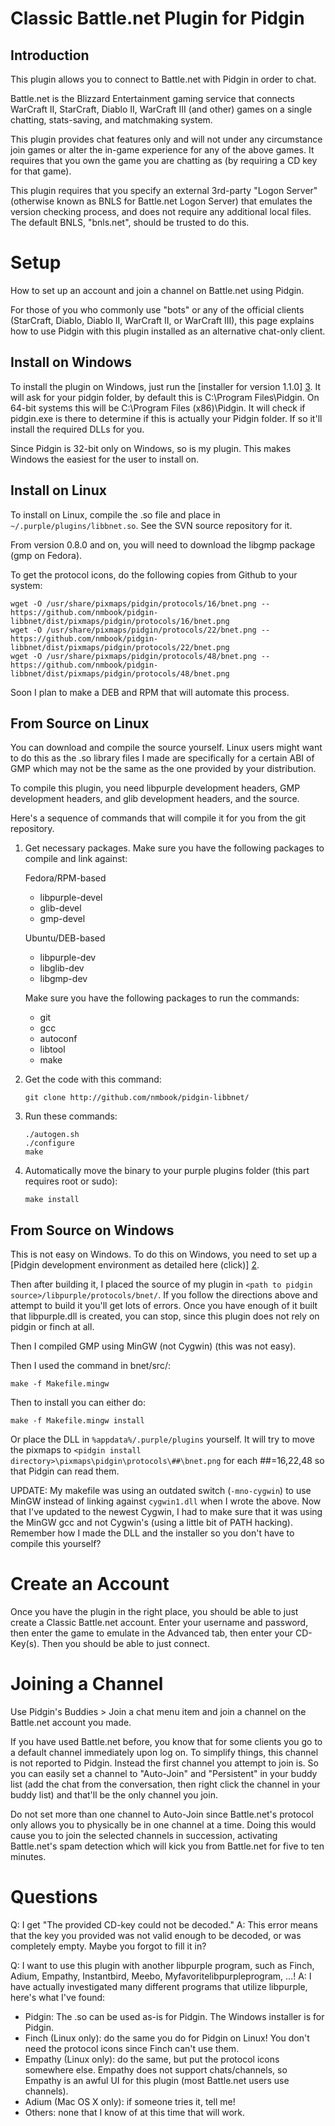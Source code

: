 # Classic Battle.net Plugin for Pidgin

Introduction
------------

This plugin allows you to connect to Battle.net with Pidgin in order to chat.

Battle.net is the Blizzard Entertainment gaming service that connects WarCraft II, StarCraft, Diablo II, WarCraft III (and other) games on a single chatting, stats-saving, and matchmaking system.

This plugin provides chat features only and will not under any circumstance join games or alter the in-game experience for any of the above games. It requires that you own the game you are chatting as (by requiring a CD key for that game).

This plugin requires that you specify an external 3rd-party "Logon Server" (otherwise known as BNLS for Battle.net Logon Server) that emulates the version checking process, and does not require any additional local files. The default BNLS, "bnls.net", should be trusted to do this.

Setup
=====

How to set up an account and join a channel on Battle.net using Pidgin.

For those of you who commonly use "bots" or any of the official clients (StarCraft, Diablo, Diablo II, WarCraft II, or WarCraft III), this page explains how to use Pidgin with this plugin installed as an alternative chat-only client.

Install on Windows
------------------

To install the plugin on Windows, just run the [installer for version 1.1.0] [3]. It will ask for your pidgin folder, by default this is C:\Program Files\Pidgin. On 64-bit systems this will be C:\Program Files (x86)\Pidgin. It will check if pidgin.exe is there to determine if this is actually your Pidgin folder. If so it'll install the required DLLs for you.

Since Pidgin is 32-bit only on Windows, so is my plugin. This makes Windows the easiest for the user to install on.

Install on Linux
----------------

To install on Linux, compile the .so file and place in  `~/.purple/plugins/libbnet.so`. See the SVN source repository for it.

From version 0.8.0 and on, you will need to download the libgmp package (gmp on Fedora).

To get the protocol icons, do the following copies from Github to your system:

```
wget -O /usr/share/pixmaps/pidgin/protocols/16/bnet.png -- https://github.com/nmbook/pidgin-libbnet/dist/pixmaps/pidgin/protocols/16/bnet.png
wget -O /usr/share/pixmaps/pidgin/protocols/22/bnet.png -- https://github.com/nmbook/pidgin-libbnet/dist/pixmaps/pidgin/protocols/22/bnet.png
wget -O /usr/share/pixmaps/pidgin/protocols/48/bnet.png -- https://github.com/nmbook/pidgin-libbnet/dist/pixmaps/pidgin/protocols/48/bnet.png
```

Soon I plan to make a DEB and RPM that will automate this process.

From Source on Linux
--------------------

You can download and compile the source yourself. Linux users might want to do this as the .so library files I made are specifically for a certain ABI of GMP which may not be the same as the one provided by your distribution.

To compile this plugin, you need libpurple development headers, GMP development headers, and glib development headers, and the source.

Here's a sequence of commands that will compile it for you from the git repository.

1. Get necessary packages.
    Make sure you have the following packages to compile and link against:

    Fedora/RPM-based
    * libpurple-devel
    * glib-devel
    * gmp-devel
    
    Ubuntu/DEB-based
    * libpurple-dev
    * libglib-dev
    * libgmp-dev
    
    Make sure you have the following packages to run the commands:
    * git
    * gcc
    * autoconf
    * libtool
    * make

2. Get the code with this command:

      ```
      git clone http://github.com/nmbook/pidgin-libbnet/
      ```

3. Run these commands:

      ```
      ./autogen.sh
      ./configure
      make
      ```

4. Automatically move the binary to your purple plugins folder (this part requires root or sudo):

      ```
      make install
      ```


From Source on Windows
----------------------

This is not easy on Windows. To do this on Windows, you need to set up a [Pidgin development environment as detailed here (click)] [2]. 

Then after building it, I placed the source of my plugin in ```<path to pidgin source>/libpurple/protocols/bnet/```. If you follow the directions above and attempt to build it you'll get lots of errors. Once you have enough of it built that libpurple.dll is created, you can stop, since this plugin does not rely on pidgin or finch at all.

Then I compiled GMP using MinGW (not Cygwin) (this was not easy).

Then I used the command in bnet/src/:

    make -f Makefile.mingw

Then to install you can either do:

    make -f Makefile.mingw install

Or place the DLL in ```%appdata%/.purple/plugins``` yourself.
It will try to move the pixmaps to ```<pidgin install directory>\pixmaps\pidgin\protocols\##\bnet.png``` for each ##=16,22,48 so that Pidgin can read them.

UPDATE: My makefile was using an outdated switch (```-mno-cygwin```) to use MinGW instead of linking against ```cygwin1.dll``` when I wrote the above. Now that I've updated to the newest Cygwin, I had to make sure that it was using the MinGW gcc and not Cygwin's (using a little bit of PATH hacking). Remember how I made the DLL and the installer so you don't have to compile this yourself?

Create an Account
=================

Once you have the plugin in the right place, you should be able to just create a Classic Battle.net account. Enter your username and password, then enter the game to emulate in the Advanced tab, then enter your CD-Key(s). Then you should be able to just connect.

Joining a Channel
=================

Use Pidgin's Buddies > Join a chat menu item and join a channel on the  Battle.net account you made.

If you have used Battle.net before, you know that for some clients you go to a default channel immediately upon log on. To simplify things, this channel is not reported to Pidgin. Instead the first channel you attempt to join is. So you can easily set a channel to "Auto-Join" and "Persistent" in your buddy list (add the chat from the conversation, then right click the channel in your buddy list) and that'll be the only channel you join.

Do not set more than one channel to Auto-Join since Battle.net's protocol only allows you to physically be in one channel at a time. Doing this would cause you to join the selected channels in succession, activating Battle.net's spam detection which will kick you from Battle.net for five to ten minutes.

Questions
=========

Q: I get "The provided CD-key could not be decoded."
A: This error means that the key you provided was not valid enough to be decoded, or was completely empty. Maybe you forgot to fill it in?

Q: I want to use this plugin with another libpurple program, such as Finch, Adium, Empathy, Instantbird, Meebo, Myfavoritelibpurpleprogram, ...!
A: I have actually investigated many different programs that utilize libpurple, here's what I've found:

* Pidgin: The .so can be used as-is for Pidgin. The Windows installer is for Pidgin.
* Finch (Linux only): do the same you do for Pidgin on Linux! You don't need the protocol icons since Finch can't use them.
* Empathy (Linux only): do the same, but put the protocol icons somewhere else. Empathy does not support chats/channels, so Empathy is an awful UI for this plugin (most Battle.net users use channels).
* Adium (Mac OS X only): if someone tries it, tell me!
* Others: none that I know of at this time that will work.

[1]: https://github.com/nmbook/pidgin-libbnet/blob/master/COMPILE.md "Compiling from Source"
[2]: http://developer.pidgin.im/wiki/BuildingWinPidgin               "Pidgin Development Environment on Windows"
[3]: https://github.com/nmbook/pidgin-libbnet/blob/master/dist/win32/out/pidgin-libbnet-1.1.0.exe "Current Windows Installer (v1.1.0)"
